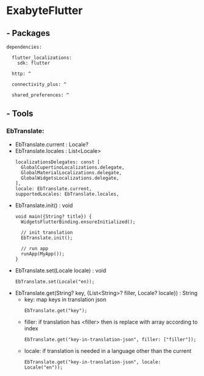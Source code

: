 # ExabyteFlutter

## - Packages
~~~
dependencies:

  flutter_localizations:
    sdk: flutter
    
  http: ^
  
  connectivity_plus: ^
  
  shared_preferences: ^
~~~

## - Tools

### **EbTranslate:**
  - EbTranslate.current : Locale?
  - EbTranslate.locales : List\<Locale\>
      ~~~
      localizationsDelegates: const [
        GlobalCupertinoLocalizations.delegate,
        GlobalMaterialLocalizations.delegate,
        GlobalWidgetsLocalizations.delegate,
      ],
      locale: EbTranslate.current,
      supportedLocales: EbTranslate.locales,
      ~~~ 
  - EbTranslate.init() : void
      ~~~
      void main({String? title}) {
        WidgetsFlutterBinding.ensureInitialized();

        // init translation
        EbTranslate.init();

        // run app
        runApp(MyApp());
      }
      ~~~ 
  - EbTranslate.set(Locale locale) : void
      ~~~
      EbTranslate.set(Locale("en));
      ~~~ 
  - EbTranslate.get(String? key, {List\<String\>? filler, Locale? locale}) : String
    - key: map keys in translation json
      ~~~
      EbTranslate.get("key");
      ~~~
    - filler: if translation has \<filler\> then is replace with array according to index
      ~~~
      EbTranslate.get("key-in-translation-json", filler: ["filler"]);
      ~~~
    - locale: if translation is needed in a language other than the current
      ~~~
      EbTranslate.get("key-in-translation-json", locale: Locale("en"));
      ~~~ 
